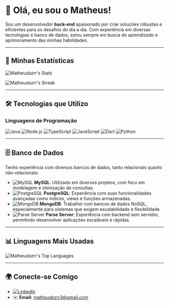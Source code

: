 # 👋 Olá, eu sou o Matheus!

Sou um desenvolvedor **back-end** apaixonado por criar soluções robustas e eficientes para os desafios do dia a dia. Com experiência em diversas tecnologias e banco de dados, estou sempre em busca de aprendizado e aprimoramento das minhas habilidades.

---

## 🌟 **Minhas Estatísticas**

![Matheusbzrr's Stats](https://github-readme-stats.vercel.app/api?username=Matheusbzrr&theme=tokyonight&show_icons=true&hide_border=true&count_private=true)

![Matheusbzrr's Streak](https://github-readme-streak-stats.herokuapp.com/?user=Matheusbzrr&theme=tokyonight&hide_border=true)

---

## 🛠️ **Tecnologias que Utilizo**

### Linguagens de Programação
![Java](https://img.shields.io/badge/Java-007396?style=for-the-badge&logo=java&logoColor=white)
![Node.js](https://img.shields.io/badge/Node.js-339933?style=for-the-badge&logo=nodedotjs&logoColor=white)
![TypeScript](https://img.shields.io/badge/TypeScript-007ACC?style=for-the-badge&logo=typescript&logoColor=white)
![JavaScript](https://img.shields.io/badge/JavaScript-F7DF1E?style=for-the-badge&logo=javascript&logoColor=black)
![Dart](https://img.shields.io/badge/Dart-0175C2?style=for-the-badge&logo=dart&logoColor=white)
![Python](https://img.shields.io/badge/Python-3776AB?style=for-the-badge&logo=python&logoColor=white)

---

## 🗄️ **Banco de Dados**

Tenho experiência com diversos bancos de dados, tanto relacionais quanto não-relacionais:

- ![MySQL](https://img.shields.io/badge/MySQL-4479A1?style=for-the-badge&logo=mysql&logoColor=white) **MySQL**: Utilizado em diversos projetos, com foco em modelagem e otimização de consultas.
- ![PostgreSQL](https://img.shields.io/badge/PostgreSQL-336791?style=for-the-badge&logo=postgresql&logoColor=white) **PostgreSQL**: Experiência com suas funcionalidades avançadas como índices, views e funções armazenadas.
- ![MongoDB](https://img.shields.io/badge/MongoDB-47A248?style=for-the-badge&logo=mongodb&logoColor=white) **MongoDB**: Trabalhei com bancos de dados NoSQL, especialmente para sistemas que exigem escalabilidade e flexibilidade.
- ![Parse Server](https://img.shields.io/badge/Parse%20Server-2E7BBF?style=for-the-badge&logo=parseserver&logoColor=white) **Parse Server**: Experiência com backend sem servidor, permitindo desenvolver aplicações escaláveis e rápidas.

---

## 📊 **Linguagens Mais Usadas**

![Matheusbzrr's Top Languages](https://github-readme-stats.vercel.app/api/top-langs/?username=Matheusbzrr&theme=tokyonight&show_icons=true&hide_border=true&layout=compact)

---

## 🌍 **Conecte-se Comigo**

- [![LinkedIn](https://img.shields.io/badge/LinkedIn-Matheus%20Bezerra-blue?style=for-the-badge&logo=linkedin&logoColor=white)](https://www.linkedin.com/in/matheus-bzrr/)
- ✉️ **Email:** matheusbzrr3@gmail.com
